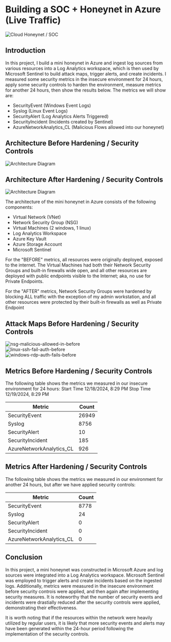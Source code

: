 # Building a SOC + Honeynet in Azure (Live Traffic)
![Cloud Honeynet / SOC](https://i.imgur.com/ZWxe03e.jpg)

## Introduction

In this project, I build a mini honeynet in Azure and ingest log sources from various resources into a Log Analytics workspace, which is then used by Microsoft Sentinel to build attack maps, trigger alerts, and create incidents. I measured some security metrics in the insecure environment for 24 hours, apply some security controls to harden the environment, measure metrics for another 24 hours, then show the results below. The metrics we will show are:

- SecurityEvent (Windows Event Logs)
- Syslog (Linux Event Logs)
- SecurityAlert (Log Analytics Alerts Triggered)
- SecurityIncident (Incidents created by Sentinel)
- AzureNetworkAnalytics_CL (Malicious Flows allowed into our honeynet)

## Architecture Before Hardening / Security Controls
![Architecture Diagram](https://i.imgur.com/aBDwnKb.jpg)

## Architecture After Hardening / Security Controls
![Architecture Diagram](https://i.imgur.com/YQNa9Pp.jpg)

The architecture of the mini honeynet in Azure consists of the following components:

- Virtual Network (VNet)
- Network Security Group (NSG)
- Virtual Machines (2 windows, 1 linux)
- Log Analytics Workspace
- Azure Key Vault
- Azure Storage Account
- Microsoft Sentinel

For the "BEFORE" metrics, all resources were originally deployed, exposed to the internet. The Virtual Machines had both their Network Security Groups and built-in firewalls wide open, and all other resources are deployed with public endpoints visible to the Internet; aka, no use for Private Endpoints.

For the "AFTER" metrics, Network Security Groups were hardened by blocking ALL traffic with the exception of my admin workstation, and all other resources were protected by their built-in firewalls as well as Private Endpoint

## Attack Maps Before Hardening / Security Controls
![nsg-malicious-allowed-in-before](https://github.com/user-attachments/assets/0eb59a6b-978b-4b13-97f0-653e3cb49a22)<br>
![linux-ssh-fail-auth-before](https://github.com/user-attachments/assets/4fe8a219-56fc-4f4d-845b-3990d10bdad1)<br>
![windows-rdp-auth-fails-before](https://github.com/user-attachments/assets/3c183fde-2cdb-4aa2-8bec-e704252635aa)<br>


## Metrics Before Hardening / Security Controls

The following table shows the metrics we measured in our insecure environment for 24 hours:
Start Time 12/18/2024, 8:29 PM
Stop Time 12/19/2024, 8:29 PM

| Metric                   | Count
| ------------------------ | -----
| SecurityEvent            | 26949
| Syslog                   | 8756
| SecurityAlert            | 10
| SecurityIncident         | 185
| AzureNetworkAnalytics_CL | 926

## Metrics After Hardening / Security Controls

The following table shows the metrics we measured in our environment for another 24 hours, but after we have applied security controls:


| Metric                   | Count
| ------------------------ | -----
| SecurityEvent            | 8778
| Syslog                   | 24
| SecurityAlert            | 0
| SecurityIncident         | 0
| AzureNetworkAnalytics_CL | 0

## Conclusion

In this project, a mini honeynet was constructed in Microsoft Azure and log sources were integrated into a Log Analytics workspace.
Microsoft Sentinel was employed to trigger alerts and create incidents based on the ingested logs. Additionally, metrics were measured in the insecure environment before security controis were applied, and then again after implementing security measures. It is noteworthy that the number of security events and incidents were drastially reduced after the security controls were applied, demonstrating their effectiveness.

It is worth noting that if the resources within the network were heavily utilized by regular users, it is likely that more security events and alerts may have been generated within the 24-hour period following the implementation of the security controls.
